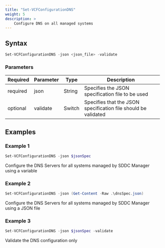 ```yaml
---
title: "Set-VCFConfigurationDNS"
weight: 5
description: >
    Configure DNS on all managed systems
---
```


## Syntax
``` powershell
Set-VCFConfigurationDNS -json <json_file> -validate
```

### Parameters

| Required | Parameter | Type     |  Description                                                   |
| ---------| ----------|----------| -------------------------------------------------------------- |
| required | json      | String   | Specifies the JSON specification file to be used               |
| optional | validate  | Switch   | Specifies that the JSON specification file should be validated |

## Examples
### Example 1
``` powershell
Set-VCFConfigurationDNS -json $jsonSpec
```
Configure the DNS Servers for all systems managed by SDDC Manager using a variable

### Example 2
``` powershell
Set-VCFConfigurationDNS -json (Get-Content -Raw .\dnsSpec.json)
```
Configure the DNS Servers for all systems managed by SDDC Manager using a JSON file

### Example 3
``` powershell
Set-VCFConfigurationDNS -json $jsonSpec -validate
```
Validate the DNS configuration only
